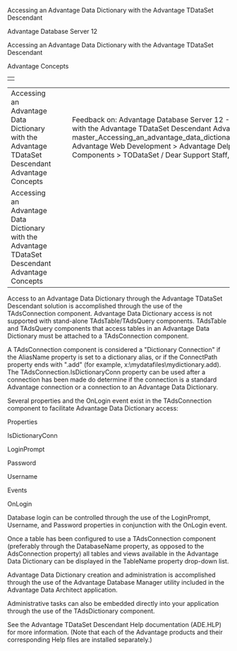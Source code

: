 Accessing an Advantage Data Dictionary with the Advantage TDataSet Descendant




Advantage Database Server 12  

Accessing an Advantage Data Dictionary with the Advantage TDataSet Descendant

Advantage Concepts

|  |
| --- |
|  |

|  |  |  |  |  |
| --- | --- | --- | --- | --- |
| Accessing an Advantage Data Dictionary with the Advantage TDataSet Descendant  Advantage Concepts |  |  | Feedback on: Advantage Database Server 12 - Accessing an Advantage Data Dictionary with the Advantage TDataSet Descendant Advantage Concepts master\_Accessing\_an\_advantage\_data\_dictionary\_with\_the\_advantage\_tdataset\_descendant Advantage Web Development > Advantage Delphi OData Client > Delphi OData Components > TODataSet / Dear Support Staff, |  |
| Accessing an Advantage Data Dictionary with the Advantage TDataSet Descendant  Advantage Concepts |  |  |  |  |

Access to an Advantage Data Dictionary through the Advantage TDataSet Descendant solution is accomplished through the use of the TAdsConnection component. Advantage Data Dictionary access is not supported with stand-alone TAdsTable/TAdsQuery components. TAdsTable and TAdsQuery components that access tables in an Advantage Data Dictionary must be attached to a TAdsConnection component.

A TAdsConnection component is considered a "Dictionary Connection" if the AliasName property is set to a dictionary alias, or if the ConnectPath property ends with ".add" (for example, x:\mydatafiles\mydictionary.add). The TAdsConnection.IsDictionaryConn property can be used after a connection has been made do determine if the connection is a standard Advantage connection or a connection to an Advantage Data Dictionary.

Several properties and the OnLogin event exist in the TAdsConnection component to facilitate Advantage Data Dictionary access:

Properties

IsDictionaryConn

LoginPrompt

Password

Username

Events

OnLogin

Database login can be controlled through the use of the LoginPrompt, Username, and Password properties in conjunction with the OnLogin event.

Once a table has been configured to use a TAdsConnection component (preferably through the DatabaseName property, as opposed to the AdsConnection property) all tables and views available in the Advantage Data Dictionary can be displayed in the TableName property drop-down list.

Advantage Data Dictionary creation and administration is accomplished through the use of the Advantage Database Manager utility included in the Advantage Data Architect application.

Administrative tasks can also be embedded directly into your application through the use of the TAdsDictionary component.

See the Advantage TDataSet Descendant Help documentation (ADE.HLP) for more information. (Note that each of the Advantage products and their corresponding Help files are installed separately.)